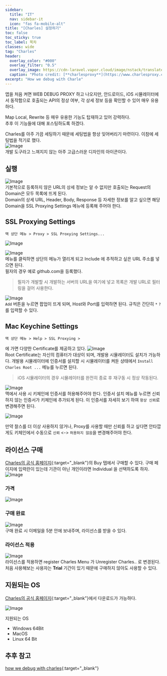 ```yaml
---
sidebar:
  title: "IT"
  nav: sidebar-it
  icon: "fas fa-mobile-alt"
title: "[Charles] 설정하기"
toc: false
toc_sticky: true
toc_label: 목차
classes: wide
tag: "Charles"
header:
  overlay_color: "#000"
  overlay_filter: "0.5"
  overlay_image: https://cdn-laravel.vapor.cloud/image/nstack/translate_values/charles_IPjFgz7Fvv.png
  caption: "Photo credit: [**charlesproxy**](https://www.charlesproxy.com/)"
excerpt: "How we debug with Charle"
---
```

앱을 처음 켜면 WEB DEBUG PROXY 하고 나오지만, 안드로이드, iOS 시뮬레이터에서 동작함으로 호출되는 API의 정상 여부, 각 상세 정보 등을 확인할 수 있어 매우 유용하다.

Map Local, Rewrite 등 매우 유용한 기능도 탑재하고 있어 강력하다.  
추후 이 기능들에 대해 포스팅하도록 하겠다.

Charles를 아주 가끔 세팅하기 때문에 세팅법을 항상 잊어버리기 마련이다. 이참에 세팅법을 적기로 했다.  
![Image](https://drive.google.com/uc?export=view&id=1UZ3lhBiWu3eeTDLpkIodF4Aj3KWhyWb2)  
개발 도구라고 느껴지지 않는 아주 고급스러운 디자인의 아이콘이다. 

## 실행
![Image](https://drive.google.com/uc?export=view&id=13q7tLNemRV_yKCcpnx_HEL75Lji9K8T5)  
기본적으로 등록하지 않은 URL의 상세 정보는 알 수 없지만 호출되는 Request의 Domain은 모두 목록에 뜨게 된다.  
Domain의 상세 URL, Header, Body, Response 등 자세한 정보를 알고 싶으면 해당 Domain을 SSL Proxying Settings 메뉴에 등록해 주어야 한다.

## SSL Proxying Settings
```
맥 상단 메뉴 > Proxy > SSL Proxying Settings...
```
![Image](https://drive.google.com/uc?export=view&id=15NWw6DrvFH1pPql2K9DZ66-lRgSkdUic)  

![Image](https://drive.google.com/uc?export=view&id=1Zmjxk3VRE4dQN9jKKfm8IUOFcC74aYRj)  
메뉴를 클릭하면 상단의 메뉴가 열리게 되고 Include 에 추적하고 싶은 URL 주소를 넣으면 된다.  
필자의 경우 예로 github.com을 등록했다.
>필자가 개발할 시 개발하는 서버의 URL을 여기에 넣고 목록은 개발 URL로 필터링을 걸어 사용한다.

![Image](https://drive.google.com/uc?export=view&id=1Y0yXcHxxD7tPhBU-kMuFnwO6AyS8D3zF)  
`Add` 버튼을 누르면 팝업이 뜨게 되며, Host와 Port를 입력하면 된다. 규칙은 간단히 `*` `?` 를 입력할 수 있다.



## Mac Keychine Settings
```
맥 상단 메뉴 > Help > SSL Proxying > 
```
에 가면 다양한 Certificate를 제공하고 있다.
![Image](https://drive.google.com/uc?export=view&id=1eWiuppv7fM_0gry6Lal6zv5-aXVgS3f0)  
Root Certificate는 자신의 컴퓨터가 대상이 되며, 개발용 시뮬레이터도 설치가 가능하다. 개발용 시뮬레이터에 인증서를 설치할 시 시뮬레이터를 켜둔 상태에서 `Install Charles Root ...` 메뉴를 누르면 된다.
> iOS 시뮬레이터의 경우 시뮬레이터를 완전히 종료 후 재구동 시 정상 작동된다.

![Image](https://drive.google.com/uc?export=view&id=1OkEotKDlpjkULxRcgAHoUf5zoPyc-oqv)  
맥에서 사용 시 키체인에 인증서를 허용해주어야 한다. 인증서 설치 메뉴를 누르면 신뢰하지 않는 인증서가 키체인에 추가되게 된다. 이 인증서를 자세히 보기 하여 `항상 신뢰`로 변경해주면 된다.

![Image](https://drive.google.com/uc?export=view&id=13QhN6Dtey65aw143hHl0_1Q0pqc90a0f)  

만약 찰스를 더 이상 사용하지 않거나, Proxy를 사용할 때만 신뢰를 하고 싶다면 안타깝게도 키체인에서 수동으로 `신뢰` <-> `허용하지 않음`을 변경해주어야 한다.

## 라이선스 구매
[<i class="fas fa-link"></i> Charles의 공식 홈페이지](https://www.charlesproxy.com/buy/){:target="_blank"}의 Buy 탭에서 구매할 수 있다. 
구매 페이지에 입력란이 있는데 기관이 아닌 개인이라면 Individual 을 선택하도록 하자.
![Image](https://drive.google.com/uc?export=view&id=1mZpM31Z5zQDXTJwlcH0xVxqNJJllAYZ4)    
### 가격
![Image](https://drive.google.com/uc?export=view&id=1bFFDtvQK_-A5pSuPxbsus2AptqayG7DI)  

### 구매 완료
![Image](https://drive.google.com/uc?export=view&id=1NRHLnbmj0ITL2I3AuxF1bw1_-ieHVwcK)  
구매 완료 시 이메일을 5분 안에 보내주며, 라이선스를 받을 수 있다.

### 라이선스 적용
![Image](https://drive.google.com/uc?export=view&id=1umLpBxldjHH3DZg_MmqvcSvctDUnEKX5)  
라이선스를 적용하면 register Charles Menu 가 Unregister Charles.. 로 변경된다.  
처음 사용해보는 사용자는 **Trial** 기간이 있기 때문에 구매하지 않아도 사용할 수 있다.


## 지원되는 OS
[<i class="fas fa-link"></i> Charles의 공식 홈페이지](https://www.charlesproxy.com/download/){:target="_blank"}에서 다운로드가 가능하다.


![Image](https://drive.google.com/uc?export=view&id=15DRm3s7GFv-UzIIvbU5zKIqElVEJw2zc)

지원되는 OS
- Windows 64Bit  
- MacOS
- Linux 64 Bit


## 추후 참고
[<i class="fas fa-link"></i> how we debug with charles](https://www.nodesagency.com/how-we-debug-with-charles/){:target="_blank"}


